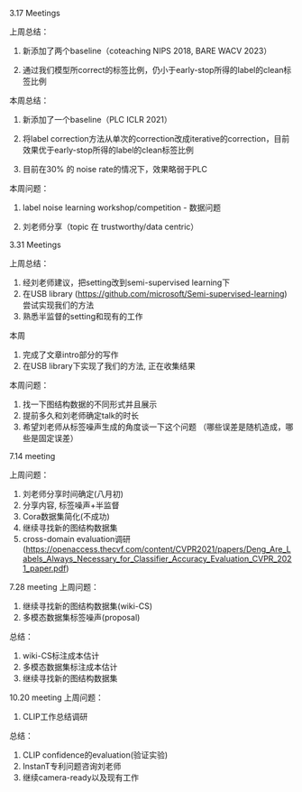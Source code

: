 3.17 Meetings

上周总结：

1. 新添加了两个baseline（coteaching NIPS 2018, BARE WACV 2023）

2. 通过我们模型所correct的标签比例，仍小于early-stop所得的label的clean标签比例

本周总结：

1. 新添加了一个baseline（PLC ICLR 2021）

2. 将label correction方法从单次的correction改成iterative的correction，目前效果优于early-stop所得的label的clean标签比例

3. 目前在30% 的 noise rate的情况下，效果略弱于PLC

本周问题：

1. label noise learning workshop/competition - 数据问题

2. 刘老师分享（topic 在 trustworthy/data centric）

3.31 Meetings

上周总结：

1. 经刘老师建议，把setting改到semi-supervised learning下
2. 在USB library (https://github.com/microsoft/Semi-supervised-learning)尝试实现我们的方法
3. 熟悉半监督的setting和现有的工作


本周
1. 完成了文章intro部分的写作
2. 在USB library下实现了我们的方法, 正在收集结果

本周问题：

1. 找一下图结构数据的不同形式并且展示
2. 提前多久和刘老师确定talk的时长
3. 希望刘老师从标签噪声生成的角度谈一下这个问题 （哪些误差是随机造成，哪些是固定误差）

7.14 meeting

上周问题：

1. 刘老师分享时间确定(八月初)
2. 分享内容, 标签噪声+半监督
3. Cora数据集简化(不成功)
4. 继续寻找新的图结构数据集
5. cross-domain evaluation调研(https://openaccess.thecvf.com/content/CVPR2021/papers/Deng_Are_Labels_Always_Necessary_for_Classifier_Accuracy_Evaluation_CVPR_2021_paper.pdf)

7.28 meeting
上周问题：
1. 继续寻找新的图结构数据集(wiki-CS)
2. 多模态数据集标签噪声(proposal)

总结：
1. wiki-CS标注成本估计
2. 多模态数据集标注成本估计
3. 继续寻找新的图结构数据集

10.20 meeting
上周问题：
1. CLIP工作总结调研

总结：
1. CLIP confidence的evaluation(验证实验)
2. InstanT专利问题咨询刘老师
3. 继续camera-ready以及现有工作

